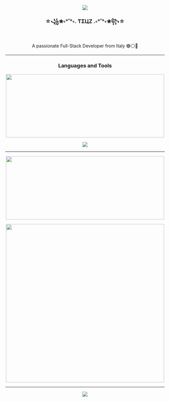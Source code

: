 <p align="center">
  <img src="https://github-profile-trophy.vercel.app/?username=teociaps&title=-Followers,-Reviews,-Repositories,-Issues&theme=juicyfresh&column=-1&margin-w=15&margin-h=15">
</p>

<h3 align="center">☆꧁✬◦°˚°◦. ƬΣЦZ .◦°˚°◦✬꧂☆</h3>

<br/>

<div align="center">
   <p>A passionate Full-Stack Developer from Italy 🟢⚪🔴</p>
</div>

<hr>

  <h3 align="center">Languages and Tools</h3>
  
  <p align="center">
    <img width="500" height="200" src="https://github-readme-stats.vercel.app/api/top-langs/?username=teociaps&layout=compact&theme=vision-friendly-dark">
  </p>
  
  <!-- TODO: Insert languages/tech icon's list -->
  <p align="center">
    <img src="https://github-bubble-chart.vercel.app?username=teociaps&title=My%20Techs&legend=true&legend-align=center&percentages=true&theme=dark">
  </p>
  
<hr>

  <p align="center">
    <img width="500" height="200" src="https://github-readme-stats.vercel.app/api?username=teociaps&show_icons=true&theme=vision-friendly-dark">
  </p>
  <p align="center">
    <img width="500" src="https://github-readme-streak-stats.herokuapp.com/?user=teociaps&theme=vision-friendly-dark">
  </p>

<hr>

  <p align="center">
    <img src="https://api.visitorbadge.io/api/visitors?path=https%3A%2F%2Fgithub.com%2Fteociaps&label=Visitors&countColor=%232ccce4&style=flat&labelStyle=upper">
  </p>



<!--

Here are some ideas to get you started:

- 🔭 I’m currently working on ...
- 🌱 I’m currently learning ...
- 👯 I’m looking to collaborate on ...
- 🤔 I’m looking for help with ...
- 💬 Ask me about ...
- 📫 How to reach me: ...
- 😄 Pronouns: ...
- ⚡ Fun fact: ...
-->

